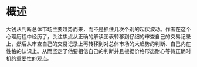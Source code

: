 # 概述
大钱从判断总体市场主要趋势而来，而不是抓住几次个别的起伏波动。作者在这个心理历程中经历了，关注焦点从正确的解读图表转移到仔细的审查自己的交易记录上，然后从审查自己的交易记录上再转移到对总体市场的大趋势的判断、自己内在性格的认识上。从而坚定了他要相信自己的判断并且根据价格形态耐心等待正确时机的重要性的观点。
